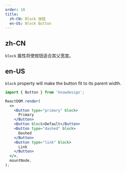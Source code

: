 ```yaml
---
order: 10
title:
  zh-CN: Block 按钮
  en-US: Block Button
---
```


## zh-CN

`block` 属性将使按钮适合其父宽度。

## en-US

`block` property will make the button fit to its parent width.

```jsx
import { Button } from 'knowdesign';

ReactDOM.render(
  <>
    <Button type="primary" block>
      Primary
    </Button>
    <Button block>Default</Button>
    <Button type="dashed" block>
      Dashed
    </Button>
    <Button type="link" block>
      Link
    </Button>
  </>,
  mountNode,
);
```
